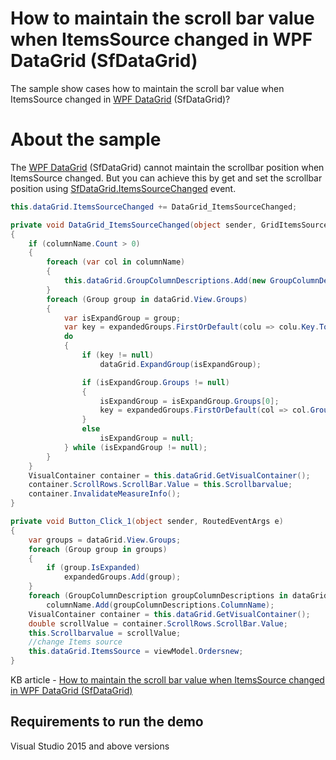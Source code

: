 # How to maintain the scroll bar value when ItemsSource changed in WPF DataGrid (SfDataGrid)

The sample show cases how to maintain the scroll bar value when ItemsSource changed in [WPF DataGrid](https://www.syncfusion.com/wpf-ui-controls/datagrid) (SfDataGrid)?

# About the sample

The [WPF DataGrid](https://www.syncfusion.com/wpf-ui-controls/datagrid) (SfDataGrid) cannot maintain the scrollbar position when ItemsSource changed. But you can achieve this by get and set the scrollbar position using [SfDataGrid.ItemsSourceChanged](https://help.syncfusion.com/cr/cref_files/wpf/Syncfusion.SfGrid.WPF~Syncfusion.UI.Xaml.Grid.SfDataGrid~ItemsSourceChanged_EV.html) event.

```c#
this.dataGrid.ItemsSourceChanged += DataGrid_ItemsSourceChanged;

private void DataGrid_ItemsSourceChanged(object sender, GridItemsSourceChangedEventArgs e)
{
    if (columnName.Count > 0)
    {
        foreach (var col in columnName)
        {
            this.dataGrid.GroupColumnDescriptions.Add(new GroupColumnDescription() { ColumnName = col });
        }
        foreach (Group group in dataGrid.View.Groups)
        {
            var isExpandGroup = group;
            var key = expandedGroups.FirstOrDefault(colu => colu.Key.ToString() == isExpandGroup.Key.ToString());
            do
            {
                if (key != null)
                    dataGrid.ExpandGroup(isExpandGroup);

                if (isExpandGroup.Groups != null)
                {
                    isExpandGroup = isExpandGroup.Groups[0];
                    key = expandedGroups.FirstOrDefault(col => col.Groups[0].Key.ToString() == group.Groups[0].Key.ToString());
                }
                else
                    isExpandGroup = null;
            } while (isExpandGroup != null);
        }
    }
    VisualContainer container = this.dataGrid.GetVisualContainer();
    container.ScrollRows.ScrollBar.Value = this.Scrollbarvalue;
    container.InvalidateMeasureInfo();
}

private void Button_Click_1(object sender, RoutedEventArgs e)
{
    var groups = dataGrid.View.Groups;
    foreach (Group group in groups)
    {
        if (group.IsExpanded)
            expandedGroups.Add(group);
    }
    foreach (GroupColumnDescription groupColumnDescriptions in dataGrid.GroupColumnDescriptions)
        columnName.Add(groupColumnDescriptions.ColumnName);
    VisualContainer container = this.dataGrid.GetVisualContainer();
    double scrollValue = container.ScrollRows.ScrollBar.Value;
    this.Scrollbarvalue = scrollValue;
    //change Items source
    this.dataGrid.ItemsSource = viewModel.Ordersnew;
}
```

KB article - [How to maintain the scroll bar value when ItemsSource changed in WPF DataGrid (SfDataGrid)](https://www.syncfusion.com/kb/11858/how-to-maintain-the-scroll-bar-value-when-itemssource-changed-in-wpf-datagrid-sfdatagrid)

## Requirements to run the demo
 Visual Studio 2015 and above versions
